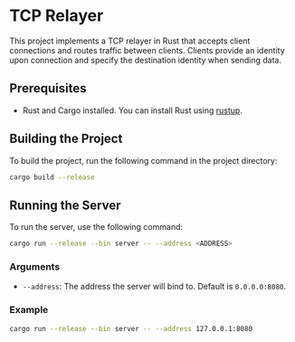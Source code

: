 # TCP Relayer

This project implements a TCP relayer in Rust that accepts client connections and routes traffic between clients. Clients provide an identity upon connection and specify the destination identity when sending data.

## Prerequisites

- Rust and Cargo installed. You can install Rust using [rustup](https://rustup.rs/).

## Building the Project

To build the project, run the following command in the project directory:

```sh
cargo build --release
```

## Running the Server

To run the server, use the following command:

```sh
cargo run --release --bin server -- --address <ADDRESS>
```

### Arguments

- `--address`: The address the server will bind to. Default is `0.0.0.0:8080`.

### Example

```sh
cargo run --release --bin server -- --address 127.0.0.1:8080
```

<!-- ## Running the Client

To run the client, use the following command:

```sh
cargo run --release --bin client -- --server-address <ADDRESS> --src-identity <IDENTITY> --dst-identity <IDENTITY>
``` -->
<!-- 
### Arguments

- `--server-address`: The address of the server to connect to. Default is `127.0.0.1:8080`.
- `--src-identity`: The identity of the client. Default is `client1`.
- `--dst-identity`: The identity of the destinationclient. Default is `client2`.

### Example

```sh
cargo run --release --bin client -- --server-address 127.0.0.1:8080 --src-identity client1 --dst-identity client2

cargo run --release --bin client -- --server-address 127.0.0.1:8080 --src-identity client2 --dst-identity client1
```

## Communication Protocol

- Upon connection, the client sends an identity message to the server.
- When sending data, the client specifies the destination identity and the payload.
- The server routes the traffic to the appropriate client based on the destination identity.

### Message Format

Messages are JSON-encoded and prefixed with their length (4 bytes).

#### Identity Message

```json
{
  "Identity": "client1"
}
```

#### Data Message

```json
{
  "Data": {
    "destination": "client2",
    "payload": "Hello, client2!"
  }
}
```

## Example Usage

1. Start the server:

```sh
cargo run --release --bin server -- --address 127.0.0.1:8080
```

2. Start the first client:

```sh
cargo run --release --bin client -- --server-address 127.0.0.1:8080 --src-identity client1
```

3. Start the second client:

```sh
cargo run --release --bin client -- --server-address 127.0.0.1:8080 --src-identity client2 --dst-identity client1
```

4. Clients will send default data and the receiving side will exit. -->
